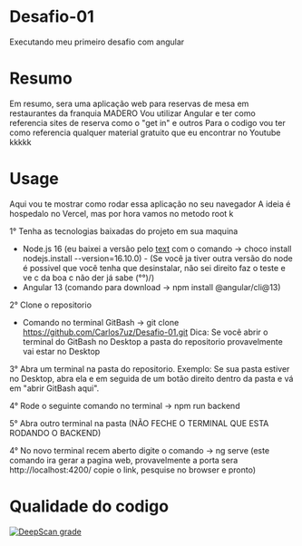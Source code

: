 # Desafio-01
Executando meu primeiro desafio com angular 

# Resumo 
Em resumo, sera uma aplicação web para reservas de mesa em restaurantes da franquia MADERO 
Vou utilizar Angular e ter como referencia sites de reserva como o "get in" e outros 
Para o codigo vou ter como referencia qualquer material gratuito que eu encontrar no Youtube kkkkk

# Usage
Aqui vou te mostrar como rodar essa aplicação no seu navegador 
A ideia é hospedalo no Vercel, mas por hora vamos no metodo root k

1° Tenha as tecnologias baixadas do projeto em sua maquina 
- Node.js 16 (eu baixei a versão pelo [text](https://chocolatey.org/) com o comando -> choco install nodejs.install --version=16.10.0) - (Se você ja tiver outra versão do node é possivel que você tenha que desinstalar, não sei direito faz o teste e ve c da boa c não der já sabe \(°°)/)
- Angular 13 (comando para download -> npm install @angular/cli@13)

2° Clone o repositorio 
- Comando no terminal GitBash -> git clone https://github.com/Carlos7uz/Desafio-01.git
  Dica: Se você abrir o terminal do GitBash no Desktop a pasta do repositorio provavelmente vai estar no Desktop

3° Abra um terminal na pasta do repositorio. Exemplo: Se sua pasta estiver no Desktop, abra ela e em seguida de um botão direito dentro da pasta e vá em "abrir GitBash aqui".

4° Rode o seguinte comando no terminal -> npm run backend

5° Abra outro terminal na pasta (NÃO FECHE O TERMINAL QUE ESTA RODANDO O BACKEND)

4° No novo terminal recem aberto digite o comando -> ng serve (este comando ira gerar a pagina web, provavelmente a porta sera http://localhost:4200/ copie o link, pesquise no browser e pronto)


# Qualidade do codigo 
[![DeepScan grade](https://deepscan.io/api/teams/23012/projects/26488/branches/844097/badge/grade.svg)](https://deepscan.io/dashboard#view=project&tid=23012&pid=26488&bid=844097)



